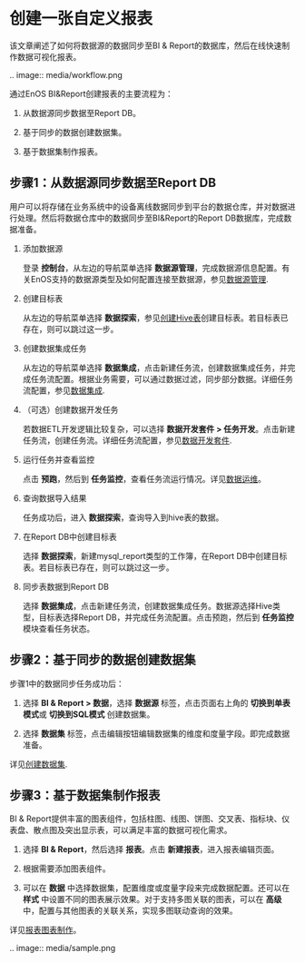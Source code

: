 # 创建一张自定义报表

该文章阐述了如何将数据源的数据同步至BI & Report的数据库，然后在线快速制作数据可视化报表。

.. image:: media/workflow.png

通过EnOS BI&Report创建报表的主要流程为：

1. 从数据源同步数据至Report DB。

2. 基于同步的数据创建数据集。

3. 基于数据集制作报表。

## 步骤1：从数据源同步数据至Report DB

用户可以将存储在业务系统中的设备离线数据同步到平台的数据仓库，并对数据进行处理。然后将数据仓库中的数据同步至BI&Report的Report DB数据库，完成数据准备。

1. 添加数据源

   登录 **控制台**，从左边的导航菜单选择 **数据源管理**，完成数据源信息配置。有关EnOS支持的数据源类型及如何配置连接至数据源，参见[数据源管理](https://www.envisioniot.com/docs/offline-data/zh_CN/latest/data_source/datasource_overview.html).

2. 创建目标表

   从左边的导航菜单选择 **数据探索**，参见[创建Hive表](https://www.envisioniot.com/docs/data-explorer/zh_CN/latest/creating_hivetable.html)创建目标表。若目标表已存在，则可以跳过这一步。

3. 创建数据集成任务

   从左边的导航菜单选择 **数据集成**，点击新建任务流，创建数据集成任务，并完成任务流配置。根据业务需要，可以通过数据过滤，同步部分数据。详细任务流配置，参见[数据集成](https://www.envisioniot.com/docs/offline-data/zh_CN/latest/data_integration/index.html).

4. （可选）创建数据开发任务

   若数据ETL开发逻辑比较复杂，可以选择 **数据开发套件 > 任务开发**。点击新建任务流，创建任务流。详细任务流配置，参见[数据开发套件](https://www.envisioniot.com/docs/offline-data/zh_CN/latest/data_ide/dataide_overview.html).

5. 运行任务并查看监控

   点击 **预跑**，然后到 **任务监控**，查看任务流运行情况。详见[数据运维](https://www.envisioniot.com/docs/offline-data/zh_CN/latest/task_monitor/taskmonitor_overview.html)。

6. 查询数据导入结果

   任务成功后，进入 **数据探索**，查询导入到hive表的数据。

7. 在Report DB中创建目标表

   选择 **数据探索**，新建mysql_report类型的工作簿，在Report DB中创建目标表。若目标表已存在，则可以跳过这一步。

8. 同步表数据到Report DB

   选择 **数据集成**，点击新建任务流，创建数据集成任务。数据源选择Hive类型，目标表选择Report DB，并完成任务流配置。点击预跑，然后到 **任务监控** 模块查看任务状态。


## 步骤2：基于同步的数据创建数据集

步骤1中的数据同步任务成功后：

1. 选择 **BI & Report > 数据**，选择 **数据源** 标签，点击页面右上角的 **切换到单表模式**或 **切换到SQL模式** 创建数据集。

2. 选择 **数据集** 标签，点击编辑按钮编辑数据集的维度和度量字段。即完成数据准备。

详见[创建数据集](creating_dataset).   

## 步骤3：基于数据集制作报表

BI & Report提供丰富的图表组件，包括柱图、线图、饼图、交叉表、指标块、仪表盘、散点图及突出显示表，可以满足丰富的数据可视化需求。

1. 选择 **BI & Report**，然后选择 **报表**。点击 **新建报表**，进入报表编辑页面。

2. 根据需要添加图表组件。

3. 可以在 **数据** 中选择数据集，配置维度或度量字段来完成数据配置。还可以在 **样式** 中设置不同的图表展示效果。对于支持多图关联的图表，可以在 **高级** 中，配置与其他图表的关联关系，实现多图联动查询的效果。

详见[报表图表制作](creating_report)。

.. image:: media/sample.png

<!--end-->
